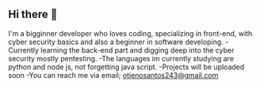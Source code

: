 ## Hi there 👋
I'm a bigginner developer who loves coding, specializing in front-end, with cyber security basics and also a beginner in software developing.
    -Currently learning the back-end part and digging deep into the cyber security mostly pentesting.
    -The languages im currently studying are python and node js, not forgetting java script.
    -Projects will be uploaded soon 
    -You can reach me via email; otienosantos243@gmail.com


